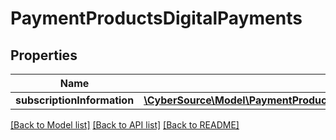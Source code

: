 # PaymentProductsDigitalPayments

## Properties
Name | Type | Description | Notes
------------ | ------------- | ------------- | -------------
**subscriptionInformation** | [**\CyberSource\Model\PaymentProductsDigitalPaymentsSubscriptionInformation**](PaymentProductsDigitalPaymentsSubscriptionInformation.md) |  | [optional] 

[[Back to Model list]](../README.md#documentation-for-models) [[Back to API list]](../README.md#documentation-for-api-endpoints) [[Back to README]](../README.md)


